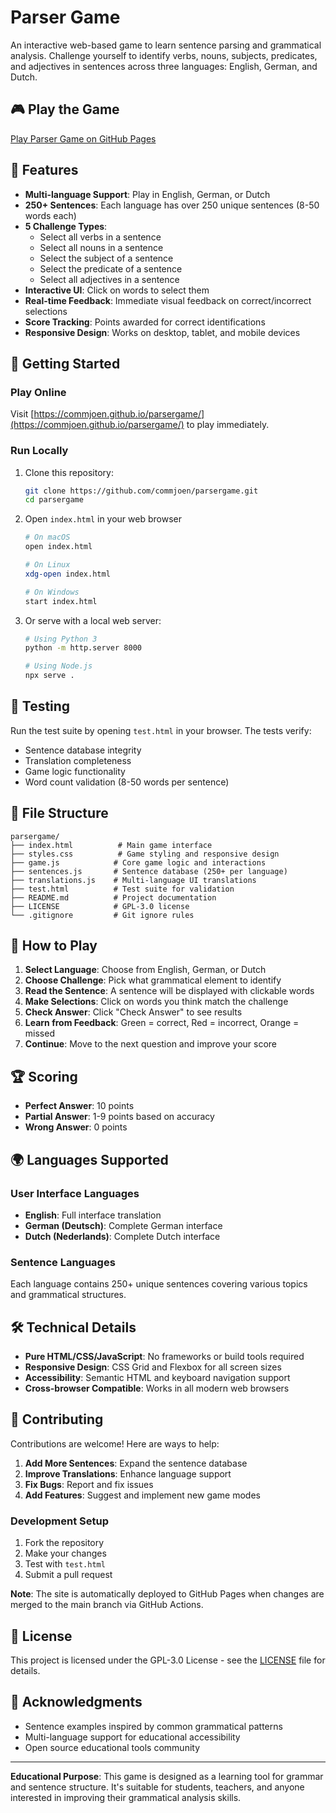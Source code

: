 # Parser Game

An interactive web-based game to learn sentence parsing and grammatical analysis. Challenge yourself to identify verbs, nouns, subjects, predicates, and adjectives in sentences across three languages: English, German, and Dutch.

## 🎮 Play the Game

[Play Parser Game on GitHub Pages](https://commjoen.github.io/parsergame/)

## 🌟 Features

- **Multi-language Support**: Play in English, German, or Dutch
- **250+ Sentences**: Each language has over 250 unique sentences (8-50 words each)
- **5 Challenge Types**:
  - Select all verbs in a sentence
  - Select all nouns in a sentence  
  - Select the subject of a sentence
  - Select the predicate of a sentence
  - Select all adjectives in a sentence
- **Interactive UI**: Click on words to select them
- **Real-time Feedback**: Immediate visual feedback on correct/incorrect selections
- **Score Tracking**: Points awarded for correct identifications
- **Responsive Design**: Works on desktop, tablet, and mobile devices

## 🚀 Getting Started

### Play Online
Visit [https://commjoen.github.io/parsergame/](https://commjoen.github.io/parsergame/) to play immediately.

### Run Locally
1. Clone this repository:
   ```bash
   git clone https://github.com/commjoen/parsergame.git
   cd parsergame
   ```

2. Open `index.html` in your web browser
   ```bash
   # On macOS
   open index.html
   
   # On Linux
   xdg-open index.html
   
   # On Windows
   start index.html
   ```

3. Or serve with a local web server:
   ```bash
   # Using Python 3
   python -m http.server 8000
   
   # Using Node.js
   npx serve .
   ```

## 🧪 Testing

Run the test suite by opening `test.html` in your browser. The tests verify:
- Sentence database integrity
- Translation completeness
- Game logic functionality
- Word count validation (8-50 words per sentence)

## 📁 File Structure

```
parsergame/
├── index.html          # Main game interface
├── styles.css          # Game styling and responsive design
├── game.js            # Core game logic and interactions
├── sentences.js       # Sentence database (250+ per language)
├── translations.js    # Multi-language UI translations
├── test.html          # Test suite for validation
├── README.md          # Project documentation
├── LICENSE            # GPL-3.0 license
└── .gitignore         # Git ignore rules
```

## 🎯 How to Play

1. **Select Language**: Choose from English, German, or Dutch
2. **Choose Challenge**: Pick what grammatical element to identify
3. **Read the Sentence**: A sentence will be displayed with clickable words
4. **Make Selections**: Click on words you think match the challenge
5. **Check Answer**: Click "Check Answer" to see results
6. **Learn from Feedback**: Green = correct, Red = incorrect, Orange = missed
7. **Continue**: Move to the next question and improve your score

## 🏆 Scoring

- **Perfect Answer**: 10 points
- **Partial Answer**: 1-9 points based on accuracy
- **Wrong Answer**: 0 points

## 🌍 Languages Supported

### User Interface Languages
- **English**: Full interface translation
- **German (Deutsch)**: Complete German interface
- **Dutch (Nederlands)**: Complete Dutch interface

### Sentence Languages  
Each language contains 250+ unique sentences covering various topics and grammatical structures.

## 🛠️ Technical Details

- **Pure HTML/CSS/JavaScript**: No frameworks or build tools required
- **Responsive Design**: CSS Grid and Flexbox for all screen sizes
- **Accessibility**: Semantic HTML and keyboard navigation support
- **Cross-browser Compatible**: Works in all modern web browsers

## 🤝 Contributing

Contributions are welcome! Here are ways to help:

1. **Add More Sentences**: Expand the sentence database
2. **Improve Translations**: Enhance language support
3. **Fix Bugs**: Report and fix issues
4. **Add Features**: Suggest and implement new game modes

### Development Setup
1. Fork the repository
2. Make your changes
3. Test with `test.html`
4. Submit a pull request

**Note**: The site is automatically deployed to GitHub Pages when changes are merged to the main branch via GitHub Actions.

## 📝 License

This project is licensed under the GPL-3.0 License - see the [LICENSE](LICENSE) file for details.

## 🙏 Acknowledgments

- Sentence examples inspired by common grammatical patterns
- Multi-language support for educational accessibility
- Open source educational tools community

---

**Educational Purpose**: This game is designed as a learning tool for grammar and sentence structure. It's suitable for students, teachers, and anyone interested in improving their grammatical analysis skills.
